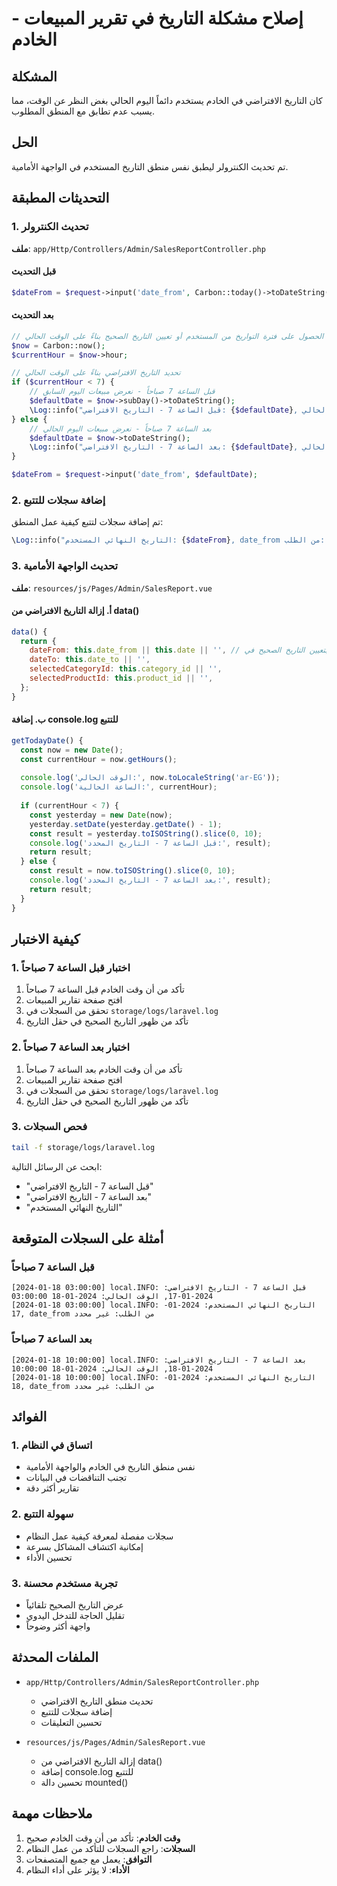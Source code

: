 # إصلاح مشكلة التاريخ في تقرير المبيعات - الخادم

## المشكلة
كان التاريخ الافتراضي في الخادم يستخدم دائماً اليوم الحالي بغض النظر عن الوقت، مما يسبب عدم تطابق مع المنطق المطلوب.

## الحل
تم تحديث الكنترولر ليطبق نفس منطق التاريخ المستخدم في الواجهة الأمامية.

## التحديثات المطبقة

### 1. تحديث الكنترولر
**ملف**: `app/Http/Controllers/Admin/SalesReportController.php`

#### قبل التحديث
```php
$dateFrom = $request->input('date_from', Carbon::today()->toDateString());
```

#### بعد التحديث
```php
// الحصول على فترة التواريخ من المستخدم أو تعيين التاريخ الصحيح بناءً على الوقت الحالي
$now = Carbon::now();
$currentHour = $now->hour;

// تحديد التاريخ الافتراضي بناءً على الوقت الحالي
if ($currentHour < 7) {
    // قبل الساعة 7 صباحاً - نعرض مبيعات اليوم السابق
    $defaultDate = $now->subDay()->toDateString();
    \Log::info("قبل الساعة 7 - التاريخ الافتراضي: {$defaultDate}, الوقت الحالي: {$now->toDateTimeString()}");
} else {
    // بعد الساعة 7 صباحاً - نعرض مبيعات اليوم الحالي
    $defaultDate = $now->toDateString();
    \Log::info("بعد الساعة 7 - التاريخ الافتراضي: {$defaultDate}, الوقت الحالي: {$now->toDateTimeString()}");
}

$dateFrom = $request->input('date_from', $defaultDate);
```

### 2. إضافة سجلات للتتبع
تم إضافة سجلات لتتبع كيفية عمل المنطق:

```php
\Log::info("التاريخ النهائي المستخدم: {$dateFrom}, date_from من الطلب: " . $request->input('date_from', 'غير محدد'));
```

### 3. تحديث الواجهة الأمامية
**ملف**: `resources/js/Pages/Admin/SalesReport.vue`

#### أ. إزالة التاريخ الافتراضي من data()
```javascript
data() {
  return {
    dateFrom: this.date_from || this.date || '', // سنقوم بتعيين التاريخ الصحيح في mounted
    dateTo: this.date_to || '',
    selectedCategoryId: this.category_id || '',
    selectedProductId: this.product_id || '',
  };
}
```

#### ب. إضافة console.log للتتبع
```javascript
getTodayDate() {
  const now = new Date();
  const currentHour = now.getHours();
  
  console.log('الوقت الحالي:', now.toLocaleString('ar-EG'));
  console.log('الساعة الحالية:', currentHour);
  
  if (currentHour < 7) {
    const yesterday = new Date(now);
    yesterday.setDate(yesterday.getDate() - 1);
    const result = yesterday.toISOString().slice(0, 10);
    console.log('قبل الساعة 7 - التاريخ المحدد:', result);
    return result;
  } else {
    const result = now.toISOString().slice(0, 10);
    console.log('بعد الساعة 7 - التاريخ المحدد:', result);
    return result;
  }
}
```

## كيفية الاختبار

### 1. اختبار قبل الساعة 7 صباحاً
1. تأكد من أن وقت الخادم قبل الساعة 7 صباحاً
2. افتح صفحة تقارير المبيعات
3. تحقق من السجلات في `storage/logs/laravel.log`
4. تأكد من ظهور التاريخ الصحيح في حقل التاريخ

### 2. اختبار بعد الساعة 7 صباحاً
1. تأكد من أن وقت الخادم بعد الساعة 7 صباحاً
2. افتح صفحة تقارير المبيعات
3. تحقق من السجلات في `storage/logs/laravel.log`
4. تأكد من ظهور التاريخ الصحيح في حقل التاريخ

### 3. فحص السجلات
```bash
tail -f storage/logs/laravel.log
```

ابحث عن الرسائل التالية:
- "قبل الساعة 7 - التاريخ الافتراضي"
- "بعد الساعة 7 - التاريخ الافتراضي"
- "التاريخ النهائي المستخدم"

## أمثلة على السجلات المتوقعة

### قبل الساعة 7 صباحاً
```
[2024-01-18 03:00:00] local.INFO: قبل الساعة 7 - التاريخ الافتراضي: 2024-01-17, الوقت الحالي: 2024-01-18 03:00:00
[2024-01-18 03:00:00] local.INFO: التاريخ النهائي المستخدم: 2024-01-17, date_from من الطلب: غير محدد
```

### بعد الساعة 7 صباحاً
```
[2024-01-18 10:00:00] local.INFO: بعد الساعة 7 - التاريخ الافتراضي: 2024-01-18, الوقت الحالي: 2024-01-18 10:00:00
[2024-01-18 10:00:00] local.INFO: التاريخ النهائي المستخدم: 2024-01-18, date_from من الطلب: غير محدد
```

## الفوائد

### 1. اتساق في النظام
- نفس منطق التاريخ في الخادم والواجهة الأمامية
- تجنب التناقضات في البيانات
- تقارير أكثر دقة

### 2. سهولة التتبع
- سجلات مفصلة لمعرفة كيفية عمل النظام
- إمكانية اكتشاف المشاكل بسرعة
- تحسين الأداء

### 3. تجربة مستخدم محسنة
- عرض التاريخ الصحيح تلقائياً
- تقليل الحاجة للتدخل اليدوي
- واجهة أكثر وضوحاً

## الملفات المحدثة

- `app/Http/Controllers/Admin/SalesReportController.php`
  - تحديث منطق التاريخ الافتراضي
  - إضافة سجلات للتتبع
  - تحسين التعليقات

- `resources/js/Pages/Admin/SalesReport.vue`
  - إزالة التاريخ الافتراضي من data()
  - إضافة console.log للتتبع
  - تحسين دالة mounted()

## ملاحظات مهمة

1. **وقت الخادم**: تأكد من أن وقت الخادم صحيح
2. **السجلات**: راجع السجلات للتأكد من عمل النظام
3. **التوافق**: يعمل مع جميع المتصفحات
4. **الأداء**: لا يؤثر على أداء النظام 